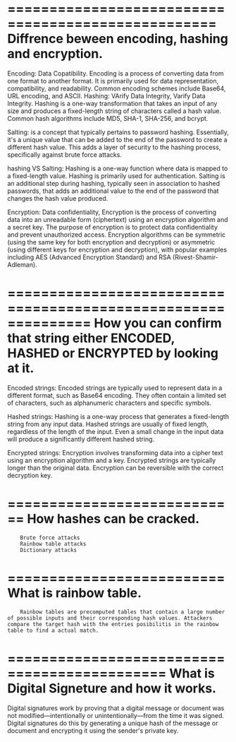 
===================================================
Diffrence beween encoding, hashing and encryption.
===================================================
Encoding:
        Data Copatibility. Encoding is a process of converting data from one format to another format. It is primarily used for data representation, compatibility, and readability. Common encoding schemes include Base64, URL encoding, and ASCII.
Hashing:
        VArify Data Integrity, Varify Data Integrity. Hashing is a one-way transformation that takes an input of any size and produces a fixed-length string of characters called a hash value. Common hash algorithms include MD5, SHA-1, SHA-256, and bcrypt.

Salting:
        is a concept that typically pertains to password hashing. Essentially, it's a unique value that can be added to the end of the password to create a different hash value. This adds a layer of security to the hashing process, specifically against brute force attacks.

hashing VS Salting:
        Hashing is a one-way function where data is mapped to a fixed-length value. Hashing is primarily used for authentication. Salting is an additional step during hashing, typically seen in association to hashed passwords, that adds an additional value to the end of the password that changes the hash value produced.


Encryption:
        Data confidentiality, Encryption is the process of converting data into an unreadable form (ciphertext) using an encryption algorithm and a secret key. The purpose of encryption is to protect data confidentiality and prevent unauthorized access. Encryption algorithms can be symmetric (using the same key for both encryption and decryption) or asymmetric (using different keys for encryption and decryption), with popular examples including AES (Advanced Encryption Standard) and RSA (Rivest-Shamir-Adleman).

==============================================================
How you can confirm that string either ENCODED, HASHED or ENCRYPTED by looking at it.
=============================================================

Encoded strings:
        Encoded strings are typically used to represent data in a different format, such as Base64 encoding.
        They often contain a limited set of characters, such as alphanumeric characters and specific symbols.

Hashed strings:
        Hashing is a one-way process that generates a fixed-length string from any input data.
        Hashed strings are usually of fixed length, regardless of the length of the input.
        Even a small change in the input data will produce a significantly different hashed string.

Encrypted strings:
        Encryption involves transforming data into a cipher text using an encryption algorithm and a key.
        Encrypted strings are typically longer than the original data.
        Encryption can be reversible with the correct decryption key.



============================
How hashes can be cracked.
============================
        Brute force attacks
        Rainbow table attacks
        Dictionary attacks

==========================
What is rainbow table.
=========================
        Rainbow tables are precomputed tables that contain a large number of possible inputs and their corresponding hash values. Attackers compare the target hash with the entries posibilitis in the rainbow table to find a actual match.

=============================================
What is Digital Signeture and how it works.
=============================================
Digital signatures work by proving that a digital message or document was not modified—intentionally or unintentionally—from the time it was signed. Digital signatures do this by generating a unique hash of the message or document and encrypting it using the sender's private key.